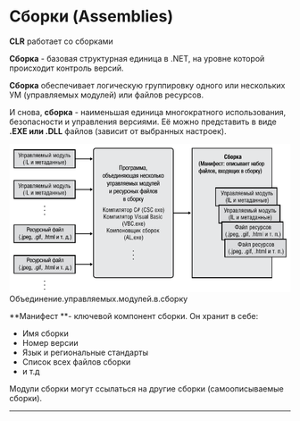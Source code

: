 # Сборки \(Assemblies\)

**CLR** работает со сборками

**Сборка** - базовая структурная единица в .NET, на уровне которой происходит контроль версий.

**Сборка** обеспечивает логическую группировку одного или нескольких УМ \(управляемых модулей\) или файлов ресурсов.

И снова, **сборка** - наименьшая единица многократного использования, безопасности и управления версиями. Её можно представить в виде **.EXE или .DLL** файлов \(зависит от выбранных настроек\).

![](/assets/assemblies.png)Объединение.управляемых.модулей.в.сборку

**Манифест **- ключевой компонент сборки. Он хранит в себе:

* Имя сборки
* Номер версии
* Язык и региональные стандарты
* Список всех файлов сборки
* и т.д

Модули сборки могут ссылаться на другие сборки \(самоописываемые сборки\).

---



